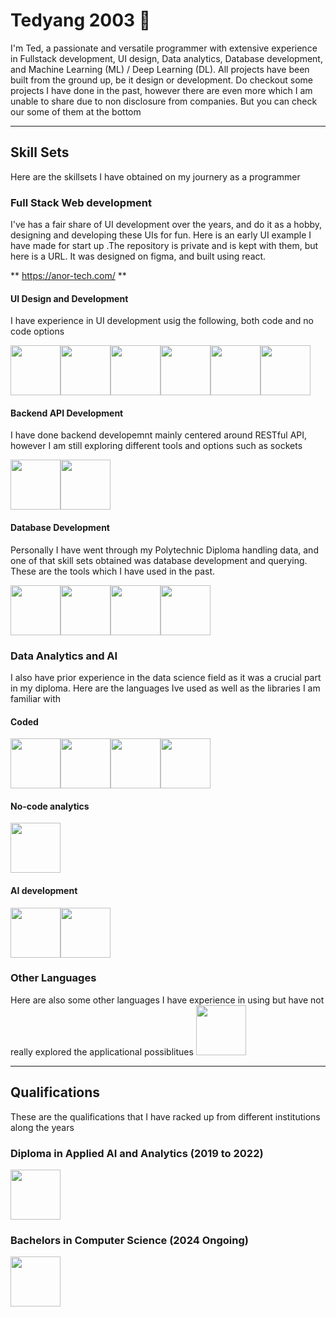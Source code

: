 # Tedyang 2003 👋

I'm Ted, a passionate and versatile programmer with extensive experience in Fullstack development, UI design, Data analytics, Database development, and Machine Learning (ML) / Deep Learning (DL). All projects have been built from the ground up, be it design or development. Do checkout some projects I have done in the past, however there are even more which I am unable to share due to non disclosure from companies. But you can check our some of them at the bottom

<hr />

## Skill Sets
Here are the skillsets I have obtained on my journery as a programmer

### Full Stack Web development
I've has a fair share of UI development over the years, and do it as a hobby, designing and developing these UIs for fun. Here is an early UI example I have made for start up .The repository is private and is kept with them, but here is a URL. It was designed on figma, and built using react.

** https://anor-tech.com/ **

#### UI Design and Development
I have experience in UI development usig the following, both code and no code options
<div style="display:flex; ">
    <img src="https://cdn4.iconfinder.com/data/icons/logos-brands-in-colors/3000/figma-logo-512.png" height="80px"/>
    <img src="https://cdn.pixabay.com/photo/2017/08/05/11/16/logo-2582748_1280.png" height="80px"/>
    <img src="https://cdn.pixabay.com/photo/2017/08/05/11/16/logo-2582747_1280.png" height="80px"/>
    <img src="https://e7.pngegg.com/pngimages/439/345/png-clipart-bootstrap-logo-thumbnail-tech-companies.png" height="80px"/>
    <img src="https://upload.wikimedia.org/wikipedia/commons/thumb/d/d5/Tailwind_CSS_Logo.svg/2560px-Tailwind_CSS_Logo.svg.png" height="80px"/>    
    <img src="https://encrypted-tbn0.gstatic.com/images?q=tbn:ANd9GcRwA0vHg8xXDiBGuutv6wIwloQDFJ0HcRDvDx0uqMCS9XDkmneXmAOh1K5K3g&s" height="80px"/>    

</div>


#### Backend API Development
I have done backend developemnt mainly centered around RESTful API, however I am still exploring different tools and options such as sockets
<div style="display:flex;">
    <img src="https://www.bairesdev.com/wp-content/uploads/2021/08/Flask-1.svg" height="80px"/>
    <img src="https://qualitapps.com/wp-content/uploads/2023/02/102.png" height="80px"/>
</div>

#### Database Development
Personally I have went through my Polytechnic Diploma handling data, and one of that skill sets obtained was database development and querying. These are the tools which I have used in the past.
<div style="display:flex;">
    <img src="https://encrypted-tbn0.gstatic.com/images?q=tbn:ANd9GcQdY5ijq_XozMl2JqF3GMTAZSplwjPPcBOSew&s" height="80px"/>
    <img src="https://encrypted-tbn0.gstatic.com/images?q=tbn:ANd9GcSQdl3wf5dvWsEcs1nuKeL4pZ1dhZXzilxyjw&s" height="80px"/>
    <img src="https://encrypted-tbn0.gstatic.com/images?q=tbn:ANd9GcRPpYnbJTvN4q7WinjryvgtBpR4S3HZ7OkoGg&s" height="80px"/>
    <img src="https://encrypted-tbn0.gstatic.com/images?q=tbn:ANd9GcSgVqKpdOtgnXCBpwEqgOTeEFmhFgJSDaF2jw&s" height="80px"/>
</div>


### Data Analytics and AI
I also have prior experience in the data science field as it was a crucial part in my diploma. Here are the languages Ive used as well as the libraries I am familiar with
#### Coded
<div style="display:flex;">
    <img src="https://i.pinimg.com/originals/82/a2/18/82a2188c985ce75402ae44fc43fe7e5e.png" height="80px"/>
    <img src="https://encrypted-tbn0.gstatic.com/images?q=tbn:ANd9GcSz1PzGID0hvBb8sIctrCeNDwx8yKhUgOD3pA&s" height="80px"/>
    <img src="https://encrypted-tbn0.gstatic.com/images?q=tbn:ANd9GcSsZzYW4vSHL6u-h-F9nZge4rfvScSMU6CWBA&s" height="80px"/>
    <img src="https://encrypted-tbn0.gstatic.com/images?q=tbn:ANd9GcR6UTPV9TTPThzYSFv8Ps9o4hdlr84SRn_f5g&s" height="80px"/>

</div>

#### No-code analytics
<div style="display:flex;">
    <img src="https://images.datacamp.com/image/upload/v1714478776/re388xshtgihucfiiavf.png" height="80px"/>
</div>


#### AI development
<div style="display:flex;">
    <img src="https://encrypted-tbn0.gstatic.com/images?q=tbn:ANd9GcRNsNsCUnCK9dU4ADTVmRc0fs0KpHJwWFNJjQ&s" height="80px"/>
    <img src="https://media.wired.com/photos/5927105acfe0d93c474323d7/master/pass/google-tensor-flow-logo-black-S.jpg" height="80px"/>
</div>

### Other Languages 
Here are also some other languages I have experience in using but have not really explored the applicational possiblitues
<img src="https://miro.medium.com/v2/resize:fit:920/1*ati78IVpiHXC2o2CsYLBFw.jpeg" height="80px">

<hr />

## Qualifications
These are the qualifications that I have racked up from different institutions along the years

### Diploma in Applied AI and Analytics (2019 to 2022)
<img src="https://encrypted-tbn0.gstatic.com/images?q=tbn:ANd9GcRVnxHdN8zl42yBS2VtZltrZAFHXQGAX-JYZE99e_xAkcJqqvNFVrIbkmJYK__ZzyfqhLs&usqp=CAU" height="80px"/>


### Bachelors in Computer Science (2024 Ongoing)
<img src="https://encrypted-tbn0.gstatic.com/images?q=tbn:ANd9GcRltS7M3mxeRMdY5dMAJrFOpX04pD9qaQY1Xg&s" height="80px"/>
